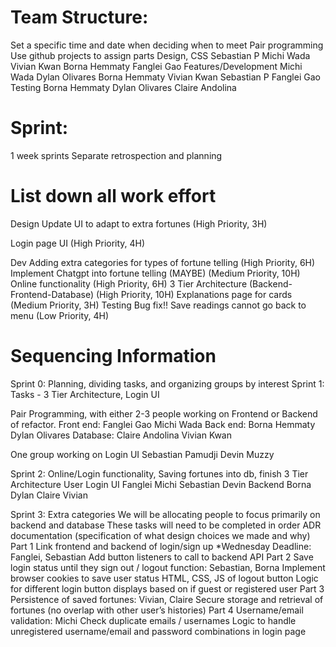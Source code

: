 # Team Structure:
Set a specific time and date when deciding when to meet
Pair programming
Use github projects to assign parts
Design, CSS
Sebastian P
Michi Wada
Vivian Kwan
Borna Hemmaty
Fanglei Gao
Features/Development
Michi Wada
Dylan Olivares
Borna Hemmaty
Vivian Kwan
Sebastian P
Fanglei Gao
Testing
Borna Hemmaty
Dylan Olivares
Claire Andolina
# Sprint:
1 week sprints
Separate retrospection and planning

# List down all work effort
Design
Update UI to adapt to extra fortunes 			(High Priority, 3H)


Login page UI 						(High Priority, 4H)


Dev
Adding extra categories for types of fortune telling 	(High Priority, 6H)
Implement Chatgpt into fortune telling (MAYBE) 	(Medium Priority, 10H) 
Online functionality 					(High Priority, 6H)
3 Tier Architecture (Backend-Frontend-Database)	(High Priority, 10H)
Explanations page for cards				(Medium Priority, 3H)
Testing
Bug fix!! Save readings cannot go back to menu 	(Low Priority, 4H)

# Sequencing Information
Sprint 0: Planning, dividing tasks, and organizing groups by interest
Sprint 1: Tasks - 3 Tier Architecture, Login UI

Pair Programming, with either 2-3 people working on Frontend or Backend of refactor.
Front end:
Fanglei Gao
Michi Wada
Back end:
Borna Hemmaty
 Dylan Olivares
Database:
Claire Andolina
Vivian Kwan

One group working on Login UI
Sebastian Pamudji
Devin Muzzy

Sprint 2: Online/Login functionality, Saving fortunes into db, finish 3 Tier Architecture
User Login UI
Fanglei
Michi
Sebastian
Devin
Backend
Borna
Dylan
Claire
Vivian


Sprint 3: Extra categories
We will be allocating people to focus primarily on backend and database
These tasks will need to be completed in order
ADR documentation (specification of what design choices we made and why)
Part 1 Link frontend and backend of login/sign up *Wednesday Deadline: Fanglei, Sebastian
Add button listeners to call to backend API
Part 2 Save login status until they sign out / logout function: Sebastian, Borna
Implement browser cookies to save user status
HTML, CSS, JS of logout button 
Logic for different login button displays based on if guest or registered user
Part 3 Persistence of saved fortunes: Vivian, Claire
Secure storage and retrieval of fortunes (no overlap with other user’s histories)
Part 4 Username/email validation: Michi
Check duplicate emails / usernames
Logic to handle unregistered username/email and password combinations in login page

